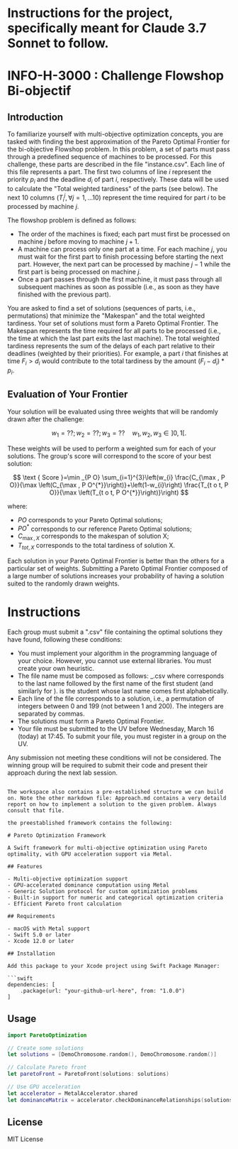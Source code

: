 # Instructions for the project, specifically meant for Claude 3.7 Sonnet to follow.

# INFO-H-3000 : Challenge Flowshop Bi-objectif

## Introduction

To familiarize yourself with multi-objective optimization concepts, you are tasked with finding the best approximation of the Pareto Optimal Frontier for the bi-objective Flowshop problem. In this problem, a set of parts must pass through a predefined sequence of machines to be processed. For this challenge, these parts are described in the file "instance.csv". Each line of this file represents a part. The first two columns of line $i$ represent the priority $p_{i}$ and the deadline $d_{i}$ of part $i$, respectively. These data will be used to calculate the "Total weighted tardiness" of the parts (see below). The next 10 columns $\left(T_{i}^{j}, \forall j=1, \ldots 10\right)$ represent the time required for part $i$ to be processed by machine $j$.

The flowshop problem is defined as follows:

- The order of the machines is fixed; each part must first be processed on machine $j$ before moving to machine $j+1$.
- A machine can process only one part at a time. For each machine $j$, you must wait for the first part to finish processing before starting the next part. However, the next part can be processed by machine $j-1$ while the first part is being processed on machine $j$.
- Once a part passes through the first machine, it must pass through all subsequent machines as soon as possible (i.e., as soon as they have finished with the previous part).

You are asked to find a set of solutions (sequences of parts, i.e., permutations) that minimize the "Makespan" and the total weighted tardiness. Your set of solutions must form a Pareto Optimal Frontier. The Makespan represents the time required for all parts to be processed (i.e., the time at which the last part exits the last machine). The total weighted tardiness represents the sum of the delays of each part relative to their deadlines (weighted by their priorities). For example, a part $i$ that finishes at time $F_{i}>d_{i}$ would contribute to the total tardiness by the amount $\left(F_{i}-d_{i}\right) * p_{i}$.

## Evaluation of Your Frontier

Your solution will be evaluated using three weights that will be randomly drawn after the challenge:

$$
w_{1}=? ? ; w_{2}=? ? ; w_{3}=? ? \quad w_{1}, w_{2}, w_{3} \in] 0,1[.
$$

These weights will be used to perform a weighted sum for each of your solutions. The group's score will correspond to the score of your best solution:

$$
\text { Score }=\min _{P O} \sum_{i=1}^{3}\left(w_{i} \frac{C_{\max , P O}}{\max \left(C_{\max , P O^{*}}\right)}+\left(1-w_{i}\right) \frac{T_{t o t, P O}}{\max \left(T_{t o t, P O^{*}}\right)}\right)
$$

where:

- $P O$ corresponds to your Pareto Optimal solutions;
- $P O^{*}$ corresponds to our reference Pareto Optimal solutions;
- $C_{\max , X}$ corresponds to the makespan of solution X;
- $T_{t o t, X}$ corresponds to the total tardiness of solution X.

Each solution in your Pareto Optimal Frontier is better than the others for a particular set of weights. Submitting a Pareto Optimal Frontier composed of a large number of solutions increases your probability of having a solution suited to the randomly drawn weights.

# Instructions

Each group must submit a ".csv" file containing the optimal solutions they have found, following these conditions:

- You must implement your algorithm in the programming language of your choice. However, you cannot use external libraries. You must create your own heuristic.
- The file name must be composed as follows:
  <student1>_<student2>.csv
  where <student1> corresponds to the last name followed by the first name of the first student (and similarly for <student2>). <student1> is the student whose last name comes first alphabetically.
- Each line of the file corresponds to a solution, i.e., a permutation of integers between 0 and 199 (not between 1 and 200). The integers are separated by commas.
- The solutions must form a Pareto Optimal Frontier.
- Your file must be submitted to the UV before Wednesday, March 16 (today) at 17:45. To submit your file, you must register in a group on the UV.

Any submission not meeting these conditions will not be considered. The winning group will be required to submit their code and present their approach during the next lab session.
```

The workspace also contains a pre-established structure we can build on. Note the other markdown file: Approach.md contains a very detaild report on how to implement a solution to the given problem. Always consult that file.

the preestablished framework contains the following:

# Pareto Optimization Framework

A Swift framework for multi-objective optimization using Pareto optimality, with GPU acceleration support via Metal.

## Features

- Multi-objective optimization support
- GPU-accelerated dominance computation using Metal
- Generic Solution protocol for custom optimization problems
- Built-in support for numeric and categorical optimization criteria
- Efficient Pareto front calculation

## Requirements

- macOS with Metal support
- Swift 5.0 or later
- Xcode 12.0 or later

## Installation

Add this package to your Xcode project using Swift Package Manager:

```swift
dependencies: [
    .package(url: "your-github-url-here", from: "1.0.0")
]
```

## Usage

```swift
import ParetoOptimization

// Create some solutions
let solutions = [DemoChromosome.random(), DemoChromosome.random()]

// Calculate Pareto front
let paretoFront = ParetoFront(solutions: solutions)

// Use GPU acceleration
let accelerator = MetalAccelerator.shared
let dominanceMatrix = accelerator.checkDominanceRelationships(solutions: solutions)
```

## License

MIT License